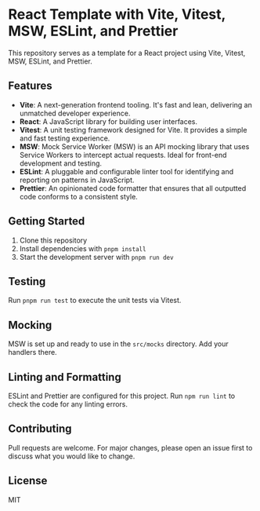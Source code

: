 # React Template with Vite, Vitest, MSW, ESLint, and Prettier

This repository serves as a template for a React project using Vite, Vitest, MSW, ESLint, and Prettier.

## Features

- **Vite**: A next-generation frontend tooling. It's fast and lean, delivering an unmatched developer experience.
- **React**: A JavaScript library for building user interfaces.
- **Vitest**: A unit testing framework designed for Vite. It provides a simple and fast testing experience.
- **MSW**: Mock Service Worker (MSW) is an API mocking library that uses Service Workers to intercept actual requests. Ideal for front-end development and testing.
- **ESLint**: A pluggable and configurable linter tool for identifying and reporting on patterns in JavaScript.
- **Prettier**: An opinionated code formatter that ensures that all outputted code conforms to a consistent style.

## Getting Started

1. Clone this repository
2. Install dependencies with `pnpm install`
3. Start the development server with `pnpm run dev`

## Testing

Run `pnpm run test` to execute the unit tests via Vitest.

## Mocking

MSW is set up and ready to use in the `src/mocks` directory. Add your handlers there.

## Linting and Formatting

ESLint and Prettier are configured for this project. Run `npm run lint` to check the code for any linting errors.

## Contributing

Pull requests are welcome. For major changes, please open an issue first to discuss what you would like to change.

## License

MIT
